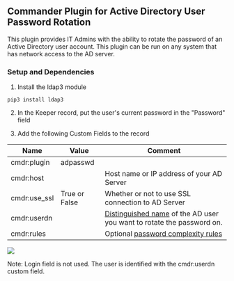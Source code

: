 Commander Plugin for Active Directory User Password Rotation
----

This plugin provides IT Admins with the ability to rotate the password of an Active Directory user account. This plugin can be run on any system that has network access to the AD server.

### Setup and Dependencies 

1) Install the ldap3 module

```
pip3 install ldap3
```

2) In the Keeper record, put the user's current password in the "Password" field

3) Add the following Custom Fields to the record 

Name         | Value         | Comment
---------    | -------       | ------------
cmdr:plugin  | adpasswd      | 
cmdr:host    |               | Host name or IP address of your AD Server 
cmdr:use_ssl | True or False | Whether or not to use SSL connection to AD Server 
cmdr:userdn  |               | [Distinguished name](https://msdn.microsoft.com/en-us/library/windows/desktop/aa366101.aspx) of the AD user you want to rotate the password on.
cmdr:rules   |                | Optional [password complexity rules](https://github.com/Keeper-Security/Commander/tree/master/keepercommander/plugins/password_rules.md)   

![](https://raw.githubusercontent.com/Keeper-Security/Commander/master/keepercommander/images/plugin_adpasswd.png)

Note: Login field is not used.  The user is identified with the cmdr:userdn custom field.

